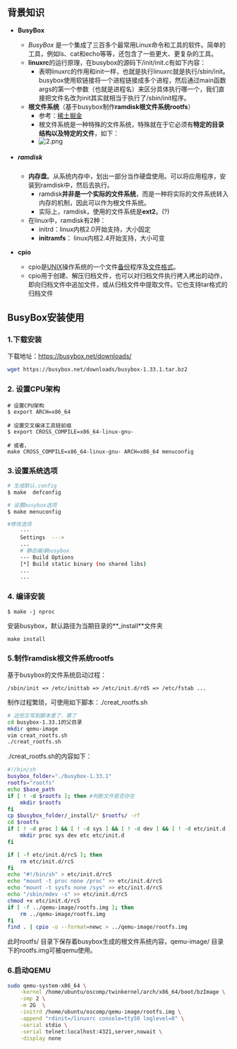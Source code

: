 ## 

## 背景知识

- **BusyBox**

  - *BusyBox* 是一个集成了三百多个最常用Linux命令和工具的软件。简单的工具，例如ls、cat和echo等等，还包含了一些更大、更复杂的工具。
  - **linuxrc**的运行原理，在busybox的源码下/init/init.c有如下内容：
    - 表明linuxrc的作用和init一样，也就是执行linuxrc就是执行/sbin/init。busybox使用软链接将一个进程链接成多个进程，然后通过main函数args的第一个参数（也就是进程名）来区分具体执行哪一个，我们直接把文件名改为init其实就相当于执行了/sbin/init程序。
  - **根文件系统**（基于busybox制作**ramdisk根文件系统rootfs**）
    - 参考：[稀土掘金](https://juejin.cn/post/7024098720824164382)
    - 根文件系统是一种特殊的文件系统，特殊就在于它必须有**特定的目录结构以及特定的文件**，如下：
    - ![2.png](https://images-1258510704.cos.ap-guangzhou.myqcloud.com/img/20220509-bVJGo.png)

- ##### ramdisk

  - **内存盘**。从系统内存中，划出一部分当作硬盘使用。可以将应用程序，安装到ramdisk中，然后去执行。
    - ramdisk**并非是一个实际的文件系统**，而是一种将实际的文件系统转入内存的机制，因此可以作为根文件系统。
    - 实际上，ramdisk，使用的文件系统是**ext2**。(?)
  - 在linux中，ramdisk有2种：
    - initrd：linux内核2.0开始支持，大小固定
    - **initramfs**： linux内核2.4开始支持，大小可变

- **cpio** 

  - cpio是[UNIX](https://zh.m.wikipedia.org/wiki/UNIX)操作系统的一个文件[备份](https://zh.m.wikipedia.org/wiki/備份)程序及[文件格式](https://zh.m.wikipedia.org/wiki/檔案格式)。
  - cpio用于创建、解压归档文件，也可以对归档文件执行拷入拷出的动作，即向归档文件中追加文件，或从归档文件中提取文件。它也支持tar格式的归档文件

  

## BusyBox安装使用

### 1.下载安装

下载地址：https://busybox.net/downloads/

```sh
wget https://busybox.net/downloads/busybox-1.33.1.tar.bz2
```



### 2. 设置CPU架构

```
# 设置CPU架构
$ export ARCH=x86_64

# 设置交叉编译工具链前缀
$ export CROSS_COMPILE=x86_64-linux-gnu-

# 或者，
make CROSS_COMPILE=x86_64-linux-gnu- ARCH=x86_64 menuconfig
```



### 3.设置系统选项

```sh
# 生成默认.config
$ make  defconfig

# 设置busybox选项
$ make menuconfig

#修改选项
	···
	Settings  ---> 
    ...
    # 静态编译busybox
    --- Build Options  
    [*] Build static binary (no shared libs) 
    ...
	...

```

### 4. 编译安装

```
$ make -j nproc 
```

安装busybox，默认路径为当期目录的**_install**文件夹

```
make install
```



### 5.制作ramdisk根文件系统rootfs

基于busybox的文件系统启动过程：

`/sbin/init => /etc/inittab => /etc/init.d/rdS => /etc/fstab ...`



制作过程繁琐，可使用如下脚本：./creat_rootfs.sh

```sh
# 这些忘写到脚本里了，算了
cd busybox-1.33.1的父目录
mkdir qemu-image
vim creat_rootfs.sh
./creat_rootfs.sh
```

./creat_rootfs.sh的内容如下：

```sh
#!/bin/sh
busybox_folder="./busybox-1.33.1"
rootfs="rootfs"
echo $base_path
if [ ! -d $rootfs ]; then #判断文件是否存在
    mkdir $rootfs
fi
cp $busybox_folder/_install/* $rootfs/ -rf
cd $rootfs
if [ ! -d proc ] && [ ! -d sys ] && [ ! -d dev ] && [ ! -d etc/init.d ]; then
    mkdir proc sys dev etc etc/init.d
fi

if [ -f etc/init.d/rcS ]; then
    rm etc/init.d/rcS
fi
echo "#!/bin/sh" > etc/init.d/rcS
echo "mount -t proc none /proc" >> etc/init.d/rcS
echo "mount -t sysfs none /sys" >> etc/init.d/rcS
echo "/sbin/mdev -s" >> etc/init.d/rcS
chmod +x etc/init.d/rcS
if [ -f ../qemu-image/rootfs.img ]; then
    rm ../qemu-image/rootfs.img
fi
find . | cpio -o --format=newc > ../qemu-image/rootfs.img
```

此时rootfs/ 目录下保存着busybox生成的根文件系统内容，qemu-image/ 目录下的rootfs.img可被qemu使用。



### 6.启动QEMU

```sh
sudo qemu-system-x86_64 \
    -kernel /home/ubuntu/oscomp/twinkernel/arch/x86_64/boot/bzImage \
    -smp 2 \
    -m 2G  \
    -initrd /home/ubuntu/oscomp/qemu-image/rootfs.img \
    -append "rdinit=/linuxrc console=ttyS0 loglevel=8" \
    -serial stdio \
    -serial telnet:localhost:4321,server,nowait \
    -display none
```

